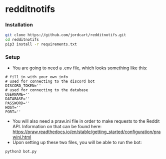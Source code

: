 # redditnotifs

### Installation
```bash
git clone https://github.com/jordcart/redditnotifs.git
cd redditnotifs
pip3 install -r requirements.txt
```

### Setup
* You are going to need a .env file, which looks something like this:
```
# fill in with your own info
# used for connecting to the discord bot
DISCORD_TOKEN=''
# used for connecting to the database
USERNAME=''
DATABASE=''
PASSWORD=''
HOST=''
PORT=''
```
* You will also need a praw.ini file in order to make requests to the Reddit API. Information on that can be found here: https://praw.readthedocs.io/en/stable/getting_started/configuration/prawini.html
* Upon setting up these two files, you will be able to run the bot:
```python
python3 bot.py
```



